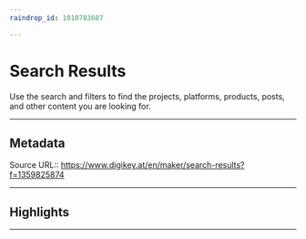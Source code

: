 ```yaml
---
raindrop_id: 1010783687

---
```


# Search Results
Use the search and filters to find the projects, platforms, products, posts, and other content you are looking for.
___
## Metadata
Source URL:: https://www.digikey.at/en/maker/search-results?f=1359825874


___
## Highlights
___